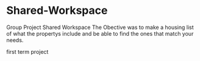 # Shared-Workspace
Group Project Shared Workspace
The Obective was to make a housing list of what the propertys include and be able to find the ones that match your needs.

first term project
